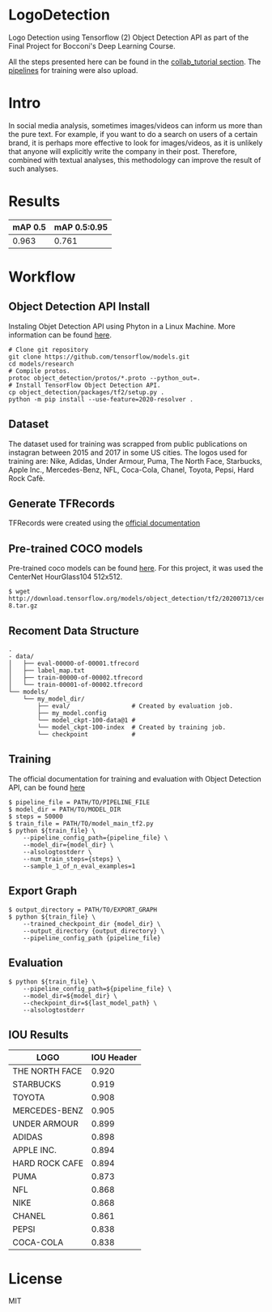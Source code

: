 # LogoDetection
Logo Detection using Tensorflow (2) Object Detection API as part of the Final Project for Bocconi's Deep Learning Course. 

All the steps presented here can be found in the [collab_tutorial section](colab_tutorials/).
The [pipelines](Models_pipeline/) for training were also upload.

# Intro
In social media analysis, sometimes images/videos can inform us more than the pure text. For example, if you want to do a search on users of a certain brand, it is perhaps more effective to look for images/videos, as it is unlikely that anyone will explicitly write the company in their post. Therefore, combined with textual analyses, this methodology can improve the result of such analyses.

# Results
| mAP 0.5  | mAP 0.5:0.95 |
| ------------- | ------------- |
| 0.963  | 0.761  | 

# Workflow

## Object Detection API Install
Instaling Objet Detection API using Phyton in a Linux Machine. More information can be found [here](https://github.com/tensorflow/models/blob/master/research/object_detection/g3doc/tf2.md).

```
# Clone git repository
git clone https://github.com/tensorflow/models.git
cd models/research
# Compile protos.
protoc object_detection/protos/*.proto --python_out=.
# Install TensorFlow Object Detection API.
cp object_detection/packages/tf2/setup.py .
python -m pip install --use-feature=2020-resolver .
```

## Dataset
The dataset used for training was scrapped from public publications on instagran between 2015 and 2017 in some US cities. The logos used for training are: Nike, Adidas, Under Armour, Puma, The North Face, Starbucks, Apple Inc., Mercedes-Benz, NFL, Coca-Cola, Chanel, Toyota, Pepsi, Hard Rock Cafè.

## Generate TFRecords
TFRecords were created using the [official documentation](https://github.com/tensorflow/models/blob/master/research/object_detection/g3doc/using_your_own_dataset.md)

## Pre-trained COCO models
Pre-trained coco models can be found [here](https://github.com/tensorflow/models/blob/master/research/object_detection/g3doc/tf2_detection_zoo.md). For this project, it was used the CenterNet HourGlass104 512x512.
```
$ wget http://download.tensorflow.org/models/object_detection/tf2/20200713/centernet_hg104_512x512_coco17_tpu-8.tar.gz
```


## Recoment Data Structure
```
.
- data/
│   ├── eval-00000-of-00001.tfrecord
│   ├── label_map.txt
│   ├── train-00000-of-00002.tfrecord
│   └── train-00001-of-00002.tfrecord
└── models/
    └── my_model_dir/
        ├── eval/                 # Created by evaluation job.
        ├── my_model.config
        └── model_ckpt-100-data@1 #
        └── model_ckpt-100-index  # Created by training job.
        └── checkpoint            #
````


## Training
The official documentation for training and evaluation with Object Detection API, can be found [here](https://github.com/tensorflow/models/blob/master/research/object_detection/g3doc/tf2_training_and_evaluation.md)

```
$ pipeline_file = PATH/TO/PIPELINE_FILE
$ model_dir = PATH/TO/MODEL_DIR
$ steps = 50000
$ train_file = PATH/TO/model_main_tf2.py
$ python ${train_file} \
    --pipeline_config_path={pipeline_file} \
    --model_dir={model_dir} \
    --alsologtostderr \
    --num_train_steps={steps} \
    --sample_1_of_n_eval_examples=1 
```

## Export Graph
```
$ output_directory = PATH/TO/EXPORT_GRAPH
$ python ${train_file} \
    --trained_checkpoint_dir {model_dir} \
    --output_directory {output_directory} \
    --pipeline_config_path {pipeline_file}
```

## Evaluation
```
$ python ${train_file} \
    --pipeline_config_path=${pipeline_file} \
    --model_dir=${model_dir} \
    --checkpoint_dir=${last_model_path} \
    --alsologtostderr
```

## IOU Results
| LOGO | IOU Header |
| ------------- | ------------- |
| THE NORTH FACE  | 0.920  |
| STARBUCKS  | 0.919  |
| TOYOTA  | 0.908  |
| MERCEDES-BENZ  | 0.905  |
| UNDER ARMOUR  | 0.899 |
| ADIDAS  | 0.898  |
| APPLE INC.  | 0.894 |
| HARD ROCK CAFE  | 0.894  |
| PUMA  | 0.873  |
| NFL | 0.868  |
| NIKE  | 0.868  |
| CHANEL  | 0.861  |
| PEPSI  | 0.838  |
| COCA-COLA  | 0.838  |

# License
MIT
